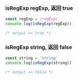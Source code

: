 ### isRegExp regExp, 返回 true

```typescript
const regExp = /regExp/
console.log(isRegExp(regExp))

/* output => true */
```

### isRegExp string, 返回 false

```typescript
const string = 'string'
console.log(isRegExp(string))

/* output => false */
```

